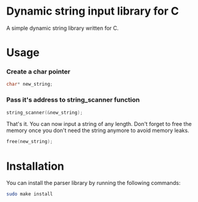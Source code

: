 # Dynamic string input library for C

A simple dynamic string library written for C.

# Usage

### Create a char pointer
```C
char* new_string;
```

### Pass it's address to string_scanner function
```C
string_scanner(&new_string);
```

That's it. You can now input a string of any length. Don't forget to free the memory once you don't need the string anymore to avoid memory leaks.
```C
free(new_string);
```

# Installation

You can install the parser library by running the following commands:
```bash
sudo make install
```
